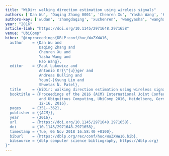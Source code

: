 ```yaml
---
title: "WiDir: walking direction estimation using wireless signals"
authors: ['Dan Wu', 'Daqing Zhang 0001', 'Chenren Xu', 'Yasha Wang', 'Hao Wang 0035']
authors-key: ['wudan', 'zhangdaqing', 'xuchenren', 'wangyasha', 'wanghao']
year: "2016"
article-link: "https://doi.org/10.1145/2971648.2971658"
venue: "UbiComp"
bibex: "@inproceedings{DBLP:conf/huc/WuZXWW16,
  author    = {Dan Wu and
               Daqing Zhang and
               Chenren Xu and
               Yasha Wang and
               Hao Wang},
  editor    = {Paul Lukowicz and
               Antonio Kr{\"{u}}ger and
               Andreas Bulling and
               Youn{-}Kyung Lim and
               Shwetak N. Patel},
  title     = {WiDir: walking direction estimation using wireless signals},
  booktitle = {Proceedings of the 2016 {ACM} International Joint Conference on Pervasive
               and Ubiquitous Computing, UbiComp 2016, Heidelberg, Germany, September
               12-16, 2016},
  pages     = {351--362},
  publisher = {{ACM}},
  year      = {2016},
  url       = {https://doi.org/10.1145/2971648.2971658},
  doi       = {10.1145/2971648.2971658},
  timestamp = {Tue, 06 Nov 2018 16:58:40 +0100},
  biburl    = {https://dblp.org/rec/conf/huc/WuZXWW16.bib},
  bibsource = {dblp computer science bibliography, https://dblp.org}
}"
---
```

